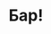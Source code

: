 ---
layout: page
title: Бар!
description: 'где пить'
image: assets/images/bar01.jpg
nav-menu: true
show_tile: true
---